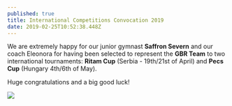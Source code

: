 ```yaml
---
published: true
title: International Competitions Convocation 2019
date: 2019-02-25T10:52:38.448Z
---
```

We are extremely happy for our junior gymnast **Saffron Severn** and our coach Eleonora for having been selected to represent the **GBR Team** to two international tournaments: **Ritam Cup** (Serbia - 19th/21st of April) and **Pecs Cup** (Hungary 4th/6th of May).

Huge congratulations and a big good luck!

![](/assets/img_20180624_122106.jpg)
